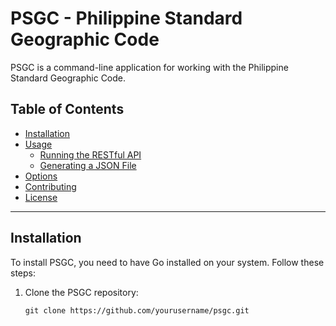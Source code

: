 # PSGC - Philippine Standard Geographic Code

PSGC is a command-line application for working with the Philippine Standard Geographic Code.

## Table of Contents

- [Installation](#installation)
- [Usage](#usage)
  - [Running the RESTful API](#running-the-restful-api)
  - [Generating a JSON File](#generating-a-json-file)
- [Options](#options)
- [Contributing](#contributing)
- [License](#license)

---

## Installation

To install PSGC, you need to have Go installed on your system. Follow these steps:

1. Clone the PSGC repository:

   ```shell
   git clone https://github.com/yourusername/psgc.git
   ```
